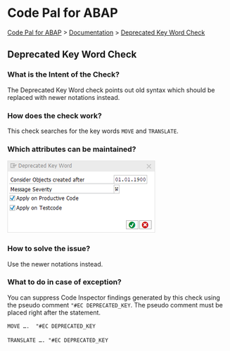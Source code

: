 # Code Pal for ABAP

[Code Pal for ABAP](../../README.md) > [Documentation](../check_documentation.md) > [Deprecated Key Word Check](deprecated-key-word.md)

## Deprecated Key Word Check

### What is the Intent of the Check?

The Deprecated Key Word check points out old syntax which should be replaced with newer notations instead.

### How does the check work?

This check searches for the key words `MOVE` and `TRANSLATE`.

### Which attributes can be maintained?

![Attributes](./imgs/deprecated_key_words.png)

### How to solve the issue?

Use the newer notations instead.

### What to do in case of exception?

You can suppress Code Inspector findings generated by this check using the pseudo comment `"#EC DEPRECATED_KEY`. The pseudo comment must be placed right after the statement.

```abap
MOVE ….  "#EC DEPRECATED_KEY

TRANSLATE …. "#EC DEPRECATED_KEY
```
